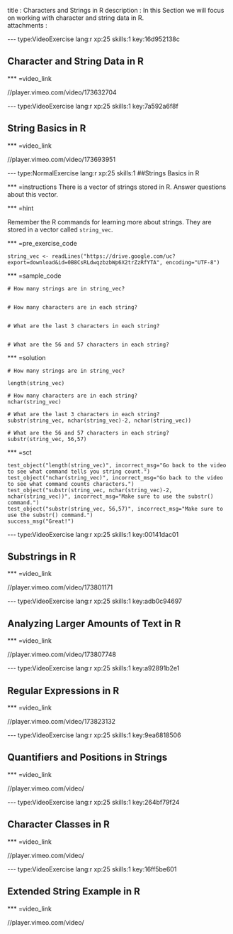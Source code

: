 
title       : Characters and Strings in R
description : In this Section we will focus on working with character and string data in R.  
attachments :


--- type:VideoExercise lang:r xp:25 skills:1    key:16d952138c
## Character and String Data in R

*** =video_link

//player.vimeo.com/video/173632704





--- type:VideoExercise lang:r xp:25 skills:1    key:7a592a6f8f
## String Basics in R

*** =video_link

//player.vimeo.com/video/173693951





--- type:NormalExercise lang:r xp:25 skills:1 
##Strings Basics in R

*** =instructions
There is a vector of strings stored in R. Answer questions about this vector. 


*** =hint

Remember the R commands for learning more about strings. They are stored in a vector called `string_vec`. 




*** =pre_exercise_code
```{r, warning=FALSE, message=FALSE}
string_vec <- readLines("https://drive.google.com/uc?export=download&id=0B8CsRLdwqzbzbWp6X2trZzRfYTA", encoding="UTF-8")
```

*** =sample_code

```{r}
# How many strings are in string_vec?


# How many characters are in each string?


# What are the last 3 characters in each string?


# What are the 56 and 57 characters in each string?

```

*** =solution

```{r}
# How many strings are in string_vec?

length(string_vec)

# How many characters are in each string?
nchar(string_vec)

# What are the last 3 characters in each string?
substr(string_vec, nchar(string_vec)-2, nchar(string_vec))

# What are the 56 and 57 characters in each string?
substr(string_vec, 56,57)

```

*** =sct
```{r}
test_object("length(string_vec)", incorrect_msg="Go back to the video to see what command tells you string count.")
test_object("nchar(string_vec)", incorrect_msg="Go back to the video to see what command counts characters.")
test_object("substr(string_vec, nchar(string_vec)-2, nchar(string_vec))", incorrect_msg="Make sure to use the substr() command.")
test_object("substr(string_vec, 56,57)", incorrect_msg="Make sure to use the substr() command.")
success_msg("Great!")
```



--- type:VideoExercise lang:r xp:25 skills:1    key:00141dac01
## Substrings in R

*** =video_link

//player.vimeo.com/video/173801171



--- type:VideoExercise lang:r xp:25 skills:1    key:adb0c94697
## Analyzing Larger Amounts of Text in R

*** =video_link

//player.vimeo.com/video/173807748


--- type:VideoExercise lang:r xp:25 skills:1    key:a92891b2e1
## Regular Expressions in R

*** =video_link

//player.vimeo.com/video/173823132



--- type:VideoExercise lang:r xp:25 skills:1    key:9ea6818506
## Quantifiers and Positions in Strings

*** =video_link

//player.vimeo.com/video/



--- type:VideoExercise lang:r xp:25 skills:1    key:264bf79f24
## Character Classes in R

*** =video_link

//player.vimeo.com/video/


--- type:VideoExercise lang:r xp:25 skills:1    key:16ff5be601
## Extended String Example in R

*** =video_link

//player.vimeo.com/video/
